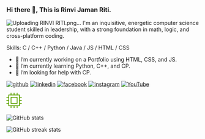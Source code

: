 ### Hi there 👋, This is Rinvi Jaman Riti.
![Uploading RINVI RITI.png…]()
I'm an inquisitive, energetic computer science student skilled in leadership, with a strong foundation in math, logic, and cross-platform coding.

Skills: C / C++ / Python / Java / JS / HTML / CSS

- 🔭 I’m currently working on a Portfolio using HTML, CSS, and JS. 
- 🌱 I’m currently learning Python, C++, and CP. 
- 🤔 I’m looking for help with CP. 


[<img src='https://cdn.jsdelivr.net/npm/simple-icons@3.0.1/icons/github.svg' alt='github' height='40'>](https://github.com/rinviriti)  [<img src='https://cdn.jsdelivr.net/npm/simple-icons@3.0.1/icons/linkedin.svg' alt='linkedin' height='40'>](https://www.linkedin.com/in/rinvi-jaman/)  [<img src='https://cdn.jsdelivr.net/npm/simple-icons@3.0.1/icons/facebook.svg' alt='facebook' height='40'>](https://www.facebook.com/rinvijamanriti)  [<img src='https://cdn.jsdelivr.net/npm/simple-icons@3.0.1/icons/instagram.svg' alt='instagram' height='40'>](https://www.instagram.com/rinviiriti/)  [<img src='https://cdn.jsdelivr.net/npm/simple-icons@3.0.1/icons/youtube.svg' alt='YouTube' height='40'>](https://www.youtube.com/channel/rinvijamanriti)  

<a href='https://docs.github.com/en/developers'><img src='https://raw.githubusercontent.com/acervenky/animated-github-badges/master/assets/devbadge.gif' width='40' height='40'></a> 

![GitHub stats](https://github-readme-stats.vercel.app/api?username=rinviriti&show_icons=true)  

![GitHub streak stats](https://streak-stats.demolab.com/?user=rinviriti)  

